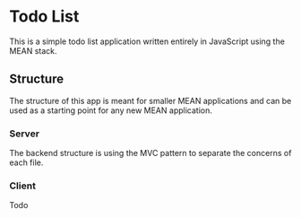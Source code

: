 # Todo List
This is a simple todo list application written entirely in JavaScript using the MEAN stack.

## Structure
The structure of this app is meant for smaller MEAN applications and can be used as a starting point for any new MEAN application.

### Server
The backend structure is using the MVC pattern to separate the concerns of each file.

### Client
Todo

